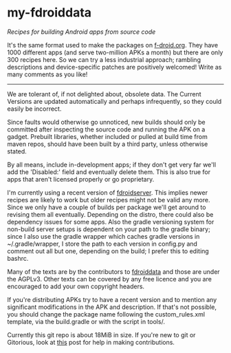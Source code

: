 my-fdroiddata  
==
*Recipes for building Android apps from source code*

It's the same format used to make the packages on [f-droid.org](https://f-droid.org).
They have 1000 different apps (and serve two-million APKs a month) but there 
are only 300 recipes here. 
So we can try a less industrial approach; rambling descriptions and device-specific 
patches are positively welcomed!
Write as many comments as you like!

-------
We are tolerant of, if not delighted about, obsolete data. 
The Current Versions are updated automatically and perhaps infrequently, 
so they could easily be incorrect.

Since faults would otherwise go unnoticed, new builds should only be
committed after inspecting the source code and running the APK on a gadget.
Prebuilt libraries, whether included or pulled at build time from maven repos, 
should have been built by a third party, unless otherwise stated.

By all means, include in-development apps; if they don't get very far
we'll add the 'Disabled:' field and eventually delete them.
This is also true for apps that aren't licensed properly or go proprietary.

I'm currently using a recent version of 
[fdroidserver](https://gitorious.org/f-droid/fdroidserver).
This implies newer recipes are likely to work but older recipes might not be
valid any more. Since we only have a couple of builds per package
we'll get around to revising them all eventually.
Depending on the distro, there could also be dependency issues for some apps.
Also the gradle versioning system for non-build server setups is
dependent on your path to the gradle binary; since I also use the gradle wrapper
which caches gradle versions in ~/.gradle/wrapper, I store the path to each version 
in config.py and comment out all but one, depending on the build; I prefer this
to editing bashrc.

Many of the texts are by the contributors to 
[fdroiddata](https://gitorious.org/f-droid/fdroiddata) and those are under the AGPLv3. 
Other texts can be covered by any free licence and you are encouraged 
to add your own copyright headers.

If you're distributing APKs try to have a recent version and to
mention any significant modifications in the APK and description. If that's
not possible, you should change the package name following the custom\_rules.xml 
template, via the build.gradle or with the script in tools/.

Currently this git repo is about 18MiB in size.
If you're new to git or Gitorious, look at 
[this](https://f-droid.org/forums/topic/adding-apps-with-git) post
for help in making contributions.

